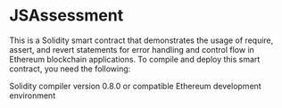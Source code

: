 # JSAssessment
This is a Solidity smart contract that demonstrates the usage of require, assert, and revert statements for error handling and control flow in Ethereum blockchain applications.
To compile and deploy this smart contract, you need the following:

Solidity compiler version 0.8.0 or compatible
Ethereum development environment


